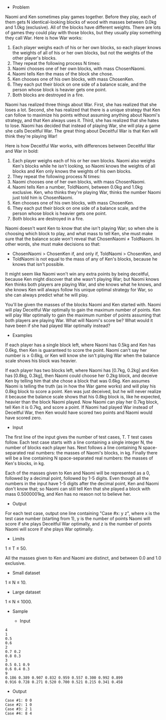 * Problem

 Naomi and Ken sometimes play games together. Before they play, each of them gets N identical-looking blocks of wood with masses between 0.0kg and 1.0kg (exclusive). All of the blocks have different weights. There are lots of games they could play with those blocks, but they usually play something they call War. Here is how War works:

 1. Each player weighs each of his or her own blocks, so each player knows the weights of all of his or her own blocks, but not the weights of the other player's blocks.
 2. They repeat the following process N times:
   1. Naomi chooses one of her own blocks, with mass ChosenNaomi.
   2. Naomi tells Ken the mass of the block she chose.
   2. Ken chooses one of his own blocks, with mass ChosenKen.
   2. They each put their block on one side of a balance scale, and the person whose block is heavier gets one point.
   2. Both blocks are destroyed in a fire.

 Naomi has realized three things about War. First, she has realized that she loses a lot. Second, she has realized that there is a unique strategy that Ken can follow to maximize his points without assuming anything about Naomi's strategy, and that Ken always uses it. Third, she has realized that she hates to lose. Naomi has decided that instead of playing War, she will play a game she calls Deceitful War. The great thing about Deceitful War is that Ken will think they're playing War!

 Here is how Deceitful War works, with differences between Deceitful War and War in bold:

 1. Each player weighs each of his or her own blocks. Naomi also weighs Ken's blocks while he isn't looking, so Naomi knows the weights of all blocks and Ken only knows the weights of his own blocks.
 2. They repeat the following process N times:
   1. Naomi chooses one of her own blocks, with mass ChosenNaomi.
   1. Naomi tells Ken a number, ToldNaomi, between 0.0kg and 1.0kg exclusive.
Ken, who thinks they're playing War, thinks the number Naomi just told him is ChosenNaomi.
   3. Ken chooses one of his own blocks, with mass ChosenKen.
   1. They each put their block on one side of a balance scale, and the person whose block is heavier gets one point.
   1. Both blocks are destroyed in a fire.

 Naomi doesn't want Ken to know that she isn't playing War; so when she is choosing which block to play, and what mass to tell Ken, she must make sure that the balance scale won't reveal that ChosenNaomi ≠ ToldNaomi. In other words, she must make decisions so that:

 * ChosenNaomi > ChosenKen if, and only if, ToldNaomi > ChosenKen, and
 * ToldNaomi is not equal to the mass of any of Ken's blocks, because he knows that isn't possible.
 
 It might seem like Naomi won't win any extra points by being deceitful, because Ken might discover that she wasn't playing War; but Naomi knows Ken thinks both players are playing War, and she knows what he knows, and she knows Ken will always follow his unique optimal strategy for War, so she can always predict what he will play.

 You'll be given the masses of the blocks Naomi and Ken started with. Naomi will play Deceitful War optimally to gain the maximum number of points. Ken will play War optimally to gain the maximum number of points assuming that both players are playing War. What will Naomi's score be? What would it have been if she had played War optimally instead?

- Examples

 If each player has a single block left, where Naomi has 0.5kg and Ken has 0.6kg, then Ken is guaranteed to score the point. Naomi can't say her number is ≥ 0.6kg, or Ken will know she isn't playing War when the balance scale shows his block was heavier.

 If each player has two blocks left, where Naomi has [0.7kg, 0.2kg] and Ken has [0.8kg, 0.3kg], then Naomi could choose her 0.2kg block, and deceive Ken by telling him that she chose a block that was 0.6kg. Ken assumes Naomi is telling the truth (as in how the War game works) and will play his 0.8kg block to score a point. Ken was just deceived, but he will never realize it because the balance scale shows that his 0.8kg block is, like he expected, heavier than the block Naomi played. Now Naomi can play her 0.7kg block, tell Ken it is 0.7kg, and score a point. If Naomi had played War instead of Deceitful War, then Ken would have scored two points and Naomi would have scored zero.

- Input

 The first line of the input gives the number of test cases, T. T test cases follow. Each test case starts with a line containing a single integer N, the number of blocks each player has. Next follows a line containing N space-separated real numbers: the masses of Naomi's blocks, in kg. Finally there will be a line containing N space-separated real numbers: the masses of Ken's blocks, in kg.

 Each of the masses given to Ken and Naomi will be represented as a 0, followed by a decimal point, followed by 1-5 digits. Even though all the numbers in the input have 1-5 digits after the decimal point, Ken and Naomi don't know that; so Naomi can still tell Ken that she played a block with mass 0.5000001kg, and Ken has no reason not to believe her.

- Output

 For each test case, output one line containing "Case #x: y z", where x is the test case number (starting from 1), y is the number of points Naomi will score if she plays Deceitful War optimally, and z is the number of points Naomi will score if she plays War optimally.

- Limits

 1 ≤ T ≤ 50.

 All the masses given to Ken and Naomi are distinct, and between 0.0 and 1.0 exclusive.
 
   - Small dataset

   1 ≤ N ≤ 10.
   
   - Large dataset

   1 ≤ N ≤ 1000.
   
- Sample

   - Input 

 ```
4
1
0.5
0.6
2
0.7 0.2
0.8 0.3
3
0.5 0.1 0.9
0.6 0.4 0.3
9
0.186 0.389 0.907 0.832 0.959 0.557 0.300 0.992 0.899
0.916 0.728 0.271 0.520 0.700 0.521 0.215 0.341 0.458
```

   - Output 

 ```
Case #1: 0 0
Case #2: 1 0
Case #3: 2 1
Case #4: 8 4
```

